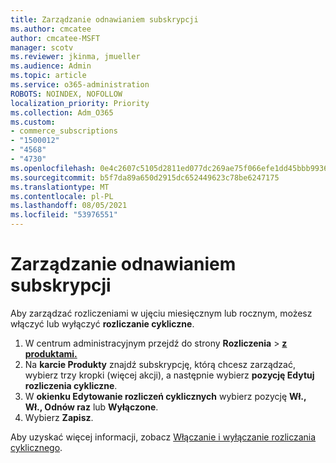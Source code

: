 ```yaml
---
title: Zarządzanie odnawianiem subskrypcji
ms.author: cmcatee
author: cmcatee-MSFT
manager: scotv
ms.reviewer: jkinma, jmueller
ms.audience: Admin
ms.topic: article
ms.service: o365-administration
ROBOTS: NOINDEX, NOFOLLOW
localization_priority: Priority
ms.collection: Adm_O365
ms.custom:
- commerce_subscriptions
- "1500012"
- "4568"
- "4730"
ms.openlocfilehash: 0e4c2607c5105d2811ed077dc269ae75f066efe1dd45bbb9936b2336a370a052
ms.sourcegitcommit: b5f7da89a650d2915dc652449623c78be6247175
ms.translationtype: MT
ms.contentlocale: pl-PL
ms.lasthandoff: 08/05/2021
ms.locfileid: "53976551"
---
```

# <a name="manage-subscription-renewal"></a>Zarządzanie odnawianiem subskrypcji

Aby zarządzać rozliczeniami w ujęciu miesięcznym lub rocznym, możesz włączyć lub wyłączyć **rozliczanie cykliczne**.

1. W centrum administracyjnym przejdź do strony **Rozliczenia**  >  **[z produktami.](https://go.microsoft.com/fwlink/p/?linkid=842054)**
2. Na **karcie Produkty** znajdź subskrypcję, którą chcesz zarządzać, wybierz trzy kropki (więcej akcji), a następnie wybierz **pozycję Edytuj rozliczenia cykliczne**.
3. W **okienku Edytowanie rozliczeń cyklicznych** wybierz pozycję **Wł.,** **Wł., Odnów raz** lub **Wyłączone**.
4. Wybierz **Zapisz**.

Aby uzyskać więcej informacji, zobacz [Włączanie i wyłączanie rozliczania cyklicznego](/microsoft-365/commerce/subscriptions/renew-your-subscription#turn-recurring-billing-off-or-on).

